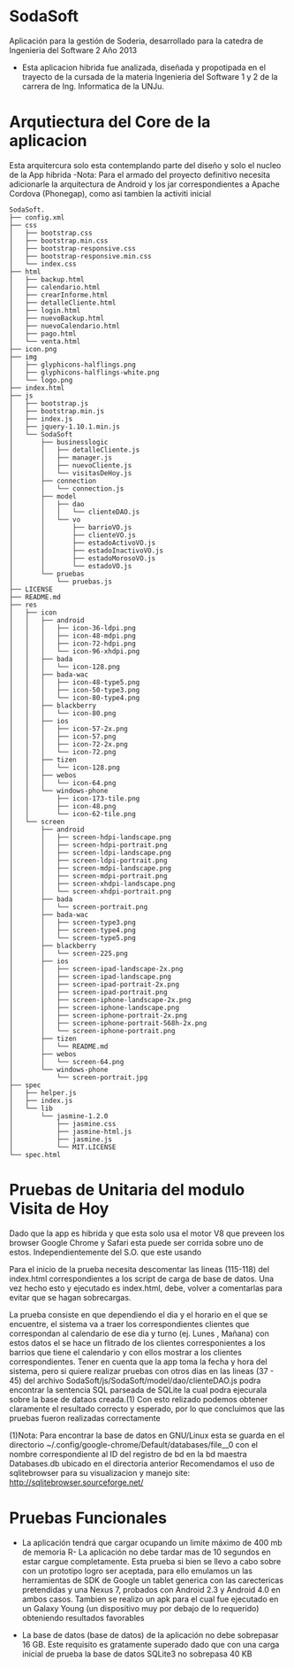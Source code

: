 SodaSoft
========

Aplicación para la gestión de Soderia, desarrollado para la catedra de Ingenieria del Software 2 Año 2013
- Esta aplicacion hibrida fue analizada, diseñada y propotipada en el trayecto de la cursada
de la materia Ingenieria del Software 1 y 2 de la carrera de Ing. Informatica de la UNJu.



Arqutiectura del Core de la aplicacion 
=====================================

Esta arquitercura solo esta contemplando parte del diseño y solo el nucleo de la App hibrida
-Nota: Para el armado del proyecto definitivo necesita adicionarle la arquitectura de Android y los jar 
correspondientes a Apache Cordova (Phonegap), como asi tambien la activiti inicial

```
SodaSoft.
├── config.xml
├── css
│   ├── bootstrap.css
│   ├── bootstrap.min.css
│   ├── bootstrap-responsive.css
│   ├── bootstrap-responsive.min.css
│   └── index.css
├── html
│   ├── backup.html
│   ├── calendario.html
│   ├── crearInforme.html
│   ├── detalleCliente.html
│   ├── login.html
│   ├── nuevoBackup.html
│   ├── nuevoCalendario.html
│   ├── pago.html
│   └── venta.html
├── icon.png
├── img
│   ├── glyphicons-halflings.png
│   ├── glyphicons-halflings-white.png
│   └── logo.png
├── index.html
├── js
│   ├── bootstrap.js
│   ├── bootstrap.min.js
│   ├── index.js
│   ├── jquery-1.10.1.min.js
│   └── SodaSoft
│       ├── businesslogic
│       │   ├── detalleCliente.js
│       │   ├── manager.js                                                                                         
│       │   ├── nuevoCliente.js                                                                                    
│       │   └── visitasDeHoy.js                                            
│       ├── connection                                                          
│       │   └── connection.js              
│       ├── model                                                                                                  
│       │   ├── dao
│       │   │   └── clienteDAO.js
│       │   └── vo
│       │       ├── barrioVO.js
│       │       ├── clienteVO.js
│       │       ├── estadoActivoVO.js
│       │       ├── estadoInactivoVO.js
│       │       ├── estadoMorosoVO.js
│       │       └── estadoVO.js
│       └── pruebas
│           └── pruebas.js
├── LICENSE
├── README.md
├── res
│   ├── icon
│   │   ├── android
│   │   │   ├── icon-36-ldpi.png
│   │   │   ├── icon-48-mdpi.png
│   │   │   ├── icon-72-hdpi.png
│   │   │   └── icon-96-xhdpi.png
│   │   ├── bada
│   │   │   └── icon-128.png
│   │   ├── bada-wac
│   │   │   ├── icon-48-type5.png
│   │   │   ├── icon-50-type3.png
│   │   │   └── icon-80-type4.png
│   │   ├── blackberry
│   │   │   └── icon-80.png
│   │   ├── ios
│   │   │   ├── icon-57-2x.png
│   │   │   ├── icon-57.png
│   │   │   ├── icon-72-2x.png
│   │   │   └── icon-72.png
│   │   ├── tizen
│   │   │   └── icon-128.png
│   │   ├── webos
│   │   │   └── icon-64.png
│   │   └── windows-phone
│   │       ├── icon-173-tile.png
│   │       ├── icon-48.png
│   │       └── icon-62-tile.png
│   └── screen
│       ├── android
│       │   ├── screen-hdpi-landscape.png
│       │   ├── screen-hdpi-portrait.png
│       │   ├── screen-ldpi-landscape.png
│       │   ├── screen-ldpi-portrait.png
│       │   ├── screen-mdpi-landscape.png
│       │   ├── screen-mdpi-portrait.png
│       │   ├── screen-xhdpi-landscape.png
│       │   └── screen-xhdpi-portrait.png
│       ├── bada
│       │   └── screen-portrait.png
│       ├── bada-wac
│       │   ├── screen-type3.png
│       │   ├── screen-type4.png
│       │   └── screen-type5.png
│       ├── blackberry
│       │   └── screen-225.png
│       ├── ios
│       │   ├── screen-ipad-landscape-2x.png
│       │   ├── screen-ipad-landscape.png
│       │   ├── screen-ipad-portrait-2x.png
│       │   ├── screen-ipad-portrait.png
│       │   ├── screen-iphone-landscape-2x.png
│       │   ├── screen-iphone-landscape.png
│       │   ├── screen-iphone-portrait-2x.png
│       │   ├── screen-iphone-portrait-568h-2x.png
│       │   └── screen-iphone-portrait.png
│       ├── tizen
│       │   └── README.md
│       ├── webos
│       │   └── screen-64.png
│       └── windows-phone
│           └── screen-portrait.jpg
├── spec
│   ├── helper.js
│   ├── index.js
│   └── lib
│       └── jasmine-1.2.0
│           ├── jasmine.css
│           ├── jasmine-html.js
│           ├── jasmine.js
│           └── MIT.LICENSE
└── spec.html
```

Pruebas de Unitaria del modulo Visita de Hoy
=============================================

Dado que la app es hibrida y que esta solo usa el motor V8 que preveen los browser Google Chrome y Safari
esta puede ser corrida sobre uno de estos. Independientemente del S.O. que este usando

Para el inicio de la prueba necesita descomentar las lineas (115-118) del index.html correspondientes a los
script de carga de base de datos. Una vez hecho esto y ejecutado es index.html, debe, volver a comentarlas
para evitar que se hagan sobrecargas.

La prueba consiste en que dependiendo el dia y el horario en el que se encuentre, el sistema va a traer los
correspondientes clientes que correspondan al calendario de ese dia y turno (ej. Lunes , Mañana) con estos 
datos el se hace un flitrado de los clientes corresponientes a los barrios que tiene el calendario y con ellos
mostrar a los clientes correspondientes. Tener en cuenta que  la app toma la fecha y hora del sistema, pero si 
quiere realizar pruebas con otros dias en las lineas (37 - 45) del archivo SodaSoft/js/SodaSoft/model/dao/clienteDAO.js podra encontrar la sentencia SQL parseada de SQLite la cual podra 
ejecurala sobre la base de dataos creada.(1)
Con esto relizado podemos obtener claramente el resultado correcto y esperado, por lo que concluimos que las pruebas fueron realizadas correctamente


(1)Nota: Para encontrar la base de datos en GNU/Linux esta se guarda en el directorio 
		~/.config/google-chrome/Default/databases/file__0 con el nombre correspondiente al ID del registro
		de bd en la bd maestra Databases.db ubicado en el directoria anterior
		Recomendamos el uso de sqlitebrowser para su visualizacion y manejo
		site: http://sqlitebrowser.sourceforge.net/


Pruebas Funcionales
===================

- La aplicación tendrá que cargar ocupando un limite máximo de 400 mb de memoria R- La aplicación no debe tardar mas de 10 segundos en estar cargue completamente. Esta prueba si bien se llevo a cabo sobre con un prototipo logro ser aceptada, para ello emulamos un las herramientas de SDK de Google un tablet generica con las carectericas pretendidas y una Nexus 7, probados con Android 2.3 y Android 4.0 en ambos casos. Tambien se realizo un apk para
el cual fue ejecutado en un Galaxy Young (un dispositivo muy por debajo de lo requerido) obteniendo resultados 
favorables

- La base de datos (base de datos) de la aplicación no debe sobrepasar 16 GB. Este requisito es gratamente superado dado que con una carga inicial de prueba la base de datos SQLite3 no sobrepasa 40 KB


	
	

